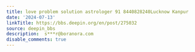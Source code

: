 ```yaml
---
title: love problem solution astrologer 91 8440828240Lucknow Kanpur
date: '2024-07-13'
linkTitle: https://bbs.deepin.org/en/post/275032
source: deepin_bbs
description:  s***r@boranora.com 
disable_comments: true
---
```


